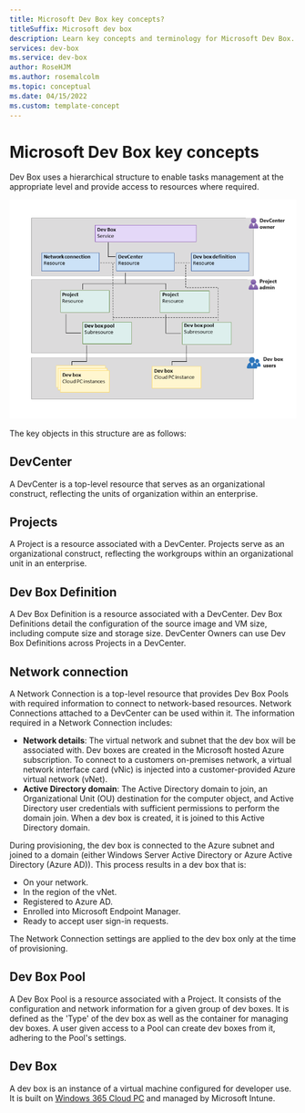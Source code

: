 ```yaml
---
title: Microsoft Dev Box key concepts?
titleSuffix: Microsoft dev box
description: Learn key concepts and terminology for Microsoft Dev Box.
services: dev-box
ms.service: dev-box
author: RoseHJM
ms.author: rosemalcolm
ms.topic: conceptual
ms.date: 04/15/2022
ms.custom: template-concept 
---
```


<!-- 
  Customer intent:
	As a developer I want to understand Dev Box concepts and terminology so that I can set up Dev Box environment.
 -->
# Microsoft Dev Box key concepts
Dev Box uses a hierarchical structure to enable tasks management at the appropriate level and provide access to resources where required. 

![A diagram showing the hierarchical structure of Dev Box and management roles at each level.](./media/dev-box-concepts/dev-box-structure.png  "Dev Box hierarchical structure and management roles.")

The key objects in this structure are as follows:

## DevCenter

A DevCenter is a top-level resource that serves as an organizational construct, reflecting the units of organization within an enterprise. 

## Projects

A Project is a resource associated with a DevCenter. Projects serve as an organizational construct, reflecting the workgroups within an organizational unit in an enterprise. 

## Dev Box Definition

A Dev Box Definition is a resource associated with a DevCenter. Dev Box Definitions detail the configuration of the source image and VM size, including compute size and storage size. DevCenter Owners can use Dev Box Definitions across Projects in a DevCenter. 

## Network connection 
A Network Connection is a top-level resource that provides Dev Box Pools with required information to connect to network-based resources. Network Connections attached to a DevCenter can be used within it. The information required in a Network Connection includes:

- **Network details**: The virtual network and subnet that the dev box will be associated with. Dev boxes are created in the Microsoft hosted Azure subscription. To connect to a customers on-premises network, a virtual network interface card (vNic) is injected into a customer-provided Azure virtual network (vNet).
- **Active Directory domain**: The Active Directory domain to join, an Organizational Unit (OU) destination for the computer object, and Active Directory user credentials with sufficient permissions to perform the domain join. When a dev box is created, it is joined to this Active Directory domain.

During provisioning, the dev box is connected to the Azure subnet and joined to a domain (either Windows Server Active Directory or Azure Active Directory (Azure AD)). This process results in a dev box that is:

- On your network.
- In the region of the vNet.
- Registered to Azure AD.
- Enrolled into Microsoft Endpoint Manager.
- Ready to accept user sign-in requests.

The Network Connection settings are applied to the dev box only at the time of provisioning.

## Dev Box Pool 
A Dev Box Pool is a resource associated with a Project. It consists of the configuration and network information for a given group of dev boxes. It is defined as the 'Type' of the dev box as well as the container for managing dev boxes. A user given access to a Pool can create dev boxes from it, adhering to the Pool's settings. 

## Dev Box 
A dev box is an instance of a virtual machine configured for developer use. It is built on [Windows 365 Cloud PC](https://docs.microsoft.com/windows-365/enterprise/overview) and managed by Microsoft Intune.
